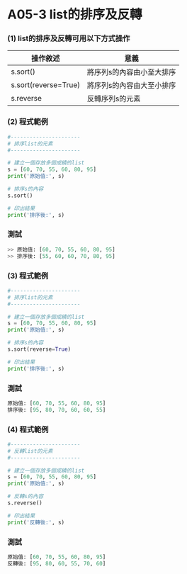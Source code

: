 # A05-3 list的排序及反轉


### (1) list的排序及反轉可用以下方式操作

| 操作敘述 | 意義 |
|---------|------|
| s.sort() | 將序列s的內容由小至大排序 |
| s.sort(reverse=True) | 將序列s的內容由大至小排序 |
| s.reverse | 反轉序列s的元素 |


### (2) 程式範例
``` python
#----------------------
# 排序list的元素
#----------------------

# 建立一個存放多個成績的list
s = [60, 70, 55, 60, 80, 95]
print('原始值:', s)

# 排序s的內容
s.sort()

# 印出結果
print('排序後:', s)
```

### 測試
``` python
>> 原始值: [60, 70, 55, 60, 80, 95]
>> 排序後: [55, 60, 60, 70, 80, 95]
```


### (3) 程式範例
``` python
#----------------------
# 排序list的元素
#----------------------

# 建立一個存放多個成績的list
s = [60, 70, 55, 60, 80, 95]
print('原始值:', s)

# 排序s的內容
s.sort(reverse=True)

# 印出結果
print('排序後:', s)
```

### 測試
``` python
原始值: [60, 70, 55, 60, 80, 95]
排序後: [95, 80, 70, 60, 60, 55]
```

### (4) 程式範例
``` python
#----------------------
# 反轉list的元素
#----------------------

# 建立一個存放多個成績的list
s = [60, 70, 55, 60, 80, 95]
print('原始值:', s)

# 反轉s的內容
s.reverse()

# 印出結果
print('反轉後:', s)
```

### 測試
``` python
原始值: [60, 70, 55, 60, 80, 95]
反轉後: [95, 80, 60, 55, 70, 60]
```
